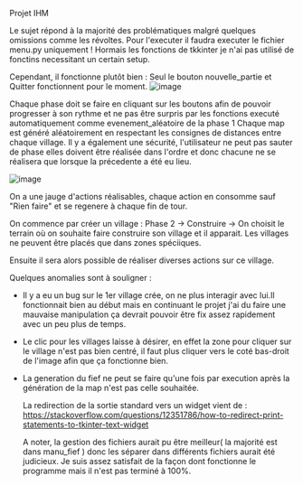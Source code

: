 Projet IHM 

Le sujet répond à la majorité des problématiques malgré quelques omissions comme les révoltes. 
Pour l'executer il faudra executer le fichier menu.py uniquement ! 
Hormais les fonctions de tkkinter je n'ai pas utilisé de fonctins necessitant un certain setup.

Cependant, il fonctionne plutôt bien :
Seul le bouton nouvelle_partie et Quitter fonctionnent pour le moment.
![image](https://github.com/user-attachments/assets/9bb9d9ef-c42b-4808-bfa7-2f600bd38482)

Chaque phase doit se faire en cliquant sur les boutons afin de pouvoir progresser à son rythme et ne pas être surpris par les fonctions executé automatiquement comme evenement_aléatoire de la phase 1
Chaque map est généré aléatoirement en respectant les consignes de distances entre chaque village.
Il y a également une sécurité, l'utilisateur ne peut pas sauter de phase elles doivent être réalisée dans l'ordre et donc chacune ne se réalisera que lorsque la précedente a été eu lieu.

![image](https://github.com/user-attachments/assets/14b14934-0394-47ba-a54b-61d720a8e27a)

On a une jauge d'actions réalisables, chaque action en consomme sauf "Rien faire" et se regenere à chaque fin de tour.

On commence par créer un village : Phase 2 -> Construire -> On choisit le terrain où on souhaite faire construire son village et il apparait.
Les villages ne peuvent être placés que dans zones spéciiques.

Ensuite il sera alors possible de réaliser diverses actions sur ce village.



Quelques anomalies sont à souligner :

- Il y a eu un bug sur le 1er village crée, on ne plus interagir avec lui.Il fonctionnait bien au début mais en continuant le projet j'ai du faire une mauvaise manipulation ça devrait pouvoir être fix assez rapidement avec un peu plus de temps.

- Le clic pour les villages laisse à désirer, en effet la zone pour cliquer sur le village n'est pas bien centré, il faut plus cliquer vers le coté bas-droit de l'image afin que ça fonctionne bien.

- La generation du fief ne peut se faire qu'une fois par execution après la génération de la map n'est pas celle souhaitée.


  La redirection de la sortie standard vers un widget vient de :
  https://stackoverflow.com/questions/12351786/how-to-redirect-print-statements-to-tkinter-text-widget

  A noter, la gestion des fichiers aurait pu être meilleur( la majorité est dans manu_fief ) donc les séparer dans différents fichiers aurait été judicieux.
  Je suis assez satisfait de la façon dont fonctionne le programme mais il n'est pas terminé à 100%.
